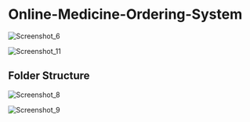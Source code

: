 # Online-Medicine-Ordering-System

![Screenshot_6](https://user-images.githubusercontent.com/91568447/209398176-9aac4962-6983-4526-9488-b26ef03ebb01.png)

![Screenshot_11](https://user-images.githubusercontent.com/91568447/209399299-0f6ae342-66d8-4abc-979c-03ac8d4a30cf.png)


## Folder Structure

![Screenshot_8](https://user-images.githubusercontent.com/91568447/209398677-c271192d-5c22-4755-a8a7-fdba9bfb5758.png)

![Screenshot_9](https://user-images.githubusercontent.com/91568447/209398761-008cc615-4774-4c9b-95b3-f1ff1dedbe10.png)
